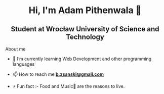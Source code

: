 <h1 align="center">Hi, I'm Adam Pithenwala 👋</h1>
<h2 align="center">Student at Wrocław University of Science and Technology</h2>

About me
- 🌱 I’m currently learning Web Development and other programming languages

- 📫 How to reach me **b.zsanski@gmail.com**

- ⚡ Fun fact :- Food and Music🎵 are the reasons to live.
